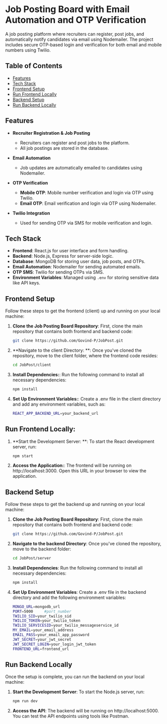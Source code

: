 # Job Posting Board with Email Automation and OTP Verification

A job posting platform where recruiters can register, post jobs, and automatically notify candidates via email using Nodemailer. The project includes secure OTP-based login and verification for both email and mobile numbers using Twilio. 

## Table of Contents
- [Features](#features)
- [Tech Stack](#tech-stack)
- [Frontend Setup](#frontend-setup)
- [Run Frontend Locally](#run-frontend-locally)
- [Backend Setup](#backend-setup)
- [Run Backend Locally](#run-backend-locally)

## Features

- **Recruiter Registration & Job Posting**
  - Recruiters can register and post jobs to the platform.
  - All job postings are stored in the database.
  
- **Email Automation**
  - Job updates are automatically emailed to candidates using Nodemailer.

- **OTP Verification**
  - **Mobile OTP**: Mobile number verification and login via OTP using Twilio.
  - **Email OTP**: Email verification and login via OTP using Nodemailer.
  
- **Twilio Integration**
  - Used for sending OTP via SMS for mobile verification and login.

## Tech Stack

- **Frontend**: React.js for user interface and form handling.
- **Backend**: Node.js, Express for server-side logic.
- **Database**: MongoDB for storing user data, job posts, and OTPs.
- **Email Automation**: Nodemailer for sending automated emails.
- **OTP SMS**: Twilio for sending OTPs via SMS.
- **Environment Variables**: Managed using `.env` for storing sensitive data like API keys.

## Frontend Setup
Follow these steps to get the frontend (client) up and running on your local machine:

1. **Clone the Job Posting Board Repository**:
   First, clone the main repository that contains both frontend and backend code:
   ```bash
   git clone https://github.com/Govind-P/JobPost.git

2. **Navigate to the client Directory: **:
   Once you've cloned the repository, move to the client folder, where the frontend code resides:
   ```bash
   cd JobPost/client

3. **Install Dependencies:**:
   Run the following command to install all necessary dependencies:
   ```bash
   npm install
4. **Set Up Environment Variables:**:
   Create a .env file in the client directory and add any environment variables, such as:
   ```bash
   REACT_APP_BACKEND_URL=your_backend_url

## Run Frontend Locally:
1. **Start the Development Server: **:
   To start the React development server, run:
   ```bash
   npm start
1. **Access the Application:**:
   The frontend will be running on http://localhost:3000. Open this URL in your browser to view the application.


## Backend Setup
Follow these steps to get the backend up and running on your local machine:

1. **Clone the Job Posting Board Repository**:
   First, clone the main repository that contains both frontend and backend code:
   ```bash
   git clone https://github.com/Govind-P/JobPost.git
2. **Navigate to the backend Directory**: 
    Once you've cloned the repository, move to the backend folder:
    ```bash
    cd JobPost/server 
3. **Install Dependencies**: 
    Run the following command to install all necessary dependencies:
    ```bash
    npm install
4. **Set Up Environment Variables**: 
    Create a .env file in the backend directory and add the following environment variables:
    ```bash
    MONGO_URL=mongodb_url                  
    PORT=5000     #port_number                           
    TWILIO_SID=your_twilio_sid   
    TWILIO_TOKEN=your_twilio_token   
    TWILIO_SERVICESID=your_twilio_messageservice_id 
    MY_EMAIL=your_email_address     
    EMAIL_PASS=your_email_app_password     
    JWT_SECRET=your_jwt_secret             
    JWT_SECRET_LOGIN=your_login_jwt_token  
    FRONTEND_URL=frontend_url

## Run Backend Locally
Once the setup is complete, you can run the backend on your local machine:

1. **Start the Development Server**:
    To start the Node.js server, run:
    ```bash
    npm run dev
2. **Access the API**: 
    The backend will be running on http://localhost:5000. You can test the API endpoints using tools like Postman.

